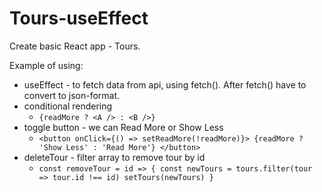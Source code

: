 # Tours-useEffect

Create basic React app - Tours.

Example of using:

- useEffect - to fetch data from api, using fetch(). After fetch() have to convert to json-format.
- conditional rendering
  - `{readMore ? <A /> : <B />}`
- toggle button - we can Read More or Show Less
  - `<button onClick={() => setReadMore(!readMore)}> {readMore ? 'Show Less' : 'Read More'} </button>`
- deleteTour - filter array to remove tour by id
  - `const removeTour = id => { const newTours = tours.filter(tour => tour.id !== id) setTours(newTours) }`

